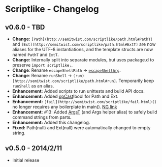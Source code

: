 Scriptlike - Changelog
======================

v0.6.0 - TBD
------------
- **Change:** ```[Path](http://semitwist.com/scriptlike/path.html#PathT)``` and ```[Ext](http://semitwist.com/scriptlike/path.html#ExtT)``` are now aliases for the UTF-8 instantiations, and the template structs are now named ```PathT``` and ```ExtT```.
- **Change:** Internally split into separate modules, but uses package.d to preserve ```import scriptlike;```.
- **Change**: Rename ```escapeShellPath``` -> [```escapeShellArg```](http://semitwist.com/scriptlike/path.html#escapeShellArg).
- **Change**: Rename ```runShell``` -> ```(run)[http://semitwist.com/scriptlike/path.html#run]```. Temporarily keep ```runShell``` as an alias.
- **Enhancement:** Added scripts to run unittests and build API docs.
- **Enhancement:** Added [opCast](http://semitwist.com/scriptlike/path.html#opCast)!bool for Path and Ext.
- **Enhancement:** ```[fail](http://semitwist.com/scriptlike/fail.html)()``` no longer requires any boilerplate in main(). [NG link](http://forum.dlang.org/thread/ldc6qt$22tv$1@digitalmars.com)
- **Enhancement:** #13: Added [ArgsT](http://semitwist.com/scriptlike/path.html#ArgsT) (and Args helper alias) to safely build command strings from parts.
- **Enhancement:** Added this changelog.
- **Fixed:** Path(null) and Ext(null) were automatically changed to empty string.

v0.5.0 - 2014/2/11
------------------
- Initial release
